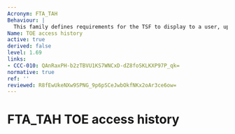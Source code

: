 ```yaml
---
Acronym: FTA_TAH
Behaviour: |
  This family defines requirements for the TSF to display to a user, upon successful session establishment, a history of successful and unsuccessful attempts to access the user´s account.
Name: TOE access history
active: true
derived: false
level: 1.69
links:
- CCC-010: QAnRaxPH-b2zTBVU1KS7WNCxD-dZ8foSKLKXP97P_qk=
normative: true
ref: ''
reviewed: R8fEwUkeNXw9SPNG_9p6pSCeJwbOkfNKx2oAr3ce6ow=
---
```


# FTA_TAH TOE access history